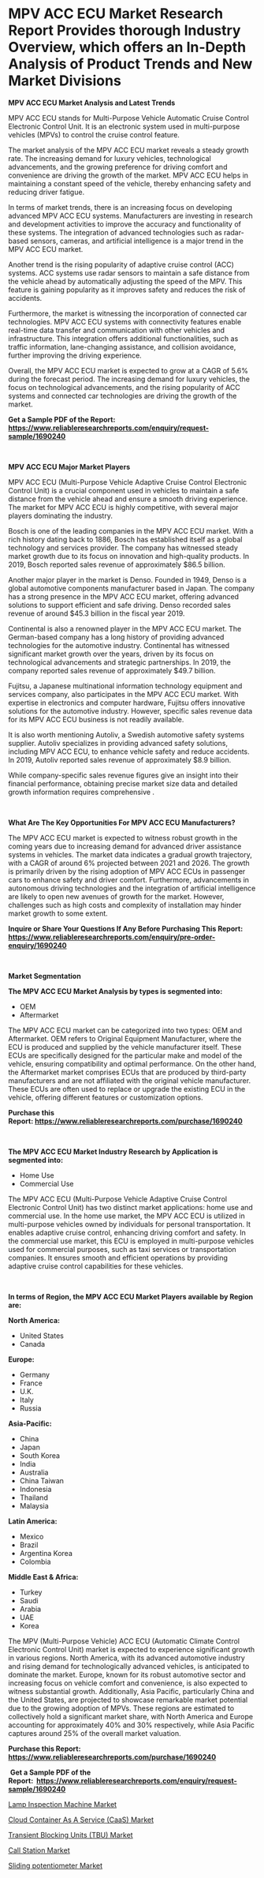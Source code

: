 <p><h1>MPV ACC ECU Market Research Report Provides thorough Industry Overview, which offers an In-Depth Analysis of Product Trends and New Market Divisions</h1></p><p><strong>MPV ACC ECU Market Analysis and Latest Trends</strong></p>
<p><p>MPV ACC ECU stands for Multi-Purpose Vehicle Automatic Cruise Control Electronic Control Unit. It is an electronic system used in multi-purpose vehicles (MPVs) to control the cruise control feature.</p><p>The market analysis of the MPV ACC ECU market reveals a steady growth rate. The increasing demand for luxury vehicles, technological advancements, and the growing preference for driving comfort and convenience are driving the growth of the market. MPV ACC ECU helps in maintaining a constant speed of the vehicle, thereby enhancing safety and reducing driver fatigue.</p><p>In terms of market trends, there is an increasing focus on developing advanced MPV ACC ECU systems. Manufacturers are investing in research and development activities to improve the accuracy and functionality of these systems. The integration of advanced technologies such as radar-based sensors, cameras, and artificial intelligence is a major trend in the MPV ACC ECU market.</p><p>Another trend is the rising popularity of adaptive cruise control (ACC) systems. ACC systems use radar sensors to maintain a safe distance from the vehicle ahead by automatically adjusting the speed of the MPV. This feature is gaining popularity as it improves safety and reduces the risk of accidents.</p><p>Furthermore, the market is witnessing the incorporation of connected car technologies. MPV ACC ECU systems with connectivity features enable real-time data transfer and communication with other vehicles and infrastructure. This integration offers additional functionalities, such as traffic information, lane-changing assistance, and collision avoidance, further improving the driving experience.</p><p>Overall, the MPV ACC ECU market is expected to grow at a CAGR of 5.6% during the forecast period. The increasing demand for luxury vehicles, the focus on technological advancements, and the rising popularity of ACC systems and connected car technologies are driving the growth of the market.</p></p>
<p><strong>Get a Sample PDF of the Report:&nbsp; <a href="https://www.reliableresearchreports.com/enquiry/request-sample/1690240">https://www.reliableresearchreports.com/enquiry/request-sample/1690240</a></strong></p>
<p>&nbsp;</p>
<p><strong>MPV ACC ECU Major Market Players</strong></p>
<p><p>MPV ACC ECU (Multi-Purpose Vehicle Adaptive Cruise Control Electronic Control Unit) is a crucial component used in vehicles to maintain a safe distance from the vehicle ahead and ensure a smooth driving experience. The market for MPV ACC ECU is highly competitive, with several major players dominating the industry.</p><p>Bosch is one of the leading companies in the MPV ACC ECU market. With a rich history dating back to 1886, Bosch has established itself as a global technology and services provider. The company has witnessed steady market growth due to its focus on innovation and high-quality products. In 2019, Bosch reported sales revenue of approximately $86.5 billion.</p><p>Another major player in the market is Denso. Founded in 1949, Denso is a global automotive components manufacturer based in Japan. The company has a strong presence in the MPV ACC ECU market, offering advanced solutions to support efficient and safe driving. Denso recorded sales revenue of around $45.3 billion in the fiscal year 2019.</p><p>Continental is also a renowned player in the MPV ACC ECU market. The German-based company has a long history of providing advanced technologies for the automotive industry. Continental has witnessed significant market growth over the years, driven by its focus on technological advancements and strategic partnerships. In 2019, the company reported sales revenue of approximately $49.7 billion.</p><p>Fujitsu, a Japanese multinational information technology equipment and services company, also participates in the MPV ACC ECU market. With expertise in electronics and computer hardware, Fujitsu offers innovative solutions for the automotive industry. However, specific sales revenue data for its MPV ACC ECU business is not readily available.</p><p>It is also worth mentioning Autoliv, a Swedish automotive safety systems supplier. Autoliv specializes in providing advanced safety solutions, including MPV ACC ECU, to enhance vehicle safety and reduce accidents. In 2019, Autoliv reported sales revenue of approximately $8.9 billion.</p><p>While company-specific sales revenue figures give an insight into their financial performance, obtaining precise market size data and detailed growth information requires comprehensive .</p></p>
<p>&nbsp;</p>
<p><strong>What Are The Key Opportunities For MPV ACC ECU Manufacturers?</strong></p>
<p><p>The MPV ACC ECU market is expected to witness robust growth in the coming years due to increasing demand for advanced driver assistance systems in vehicles. The market data indicates a gradual growth trajectory, with a CAGR of around 6% projected between 2021 and 2026. The growth is primarily driven by the rising adoption of MPV ACC ECUs in passenger cars to enhance safety and driver comfort. Furthermore, advancements in autonomous driving technologies and the integration of artificial intelligence are likely to open new avenues of growth for the market. However, challenges such as high costs and complexity of installation may hinder market growth to some extent.</p></p>
<p><strong>Inquire or Share Your Questions If Any Before Purchasing This Report: <a href="https://www.reliableresearchreports.com/enquiry/pre-order-enquiry/1690240">https://www.reliableresearchreports.com/enquiry/pre-order-enquiry/1690240</a></strong></p>
<p>&nbsp;</p>
<p><strong>Market Segmentation</strong></p>
<p><strong>The MPV ACC ECU Market Analysis by types is segmented into:</strong></p>
<p><ul><li>OEM</li><li>Aftermarket</li></ul></p>
<p><p>The MPV ACC ECU market can be categorized into two types: OEM and Aftermarket. OEM refers to Original Equipment Manufacturer, where the ECU is produced and supplied by the vehicle manufacturer itself. These ECUs are specifically designed for the particular make and model of the vehicle, ensuring compatibility and optimal performance. On the other hand, the Aftermarket market comprises ECUs that are produced by third-party manufacturers and are not affiliated with the original vehicle manufacturer. These ECUs are often used to replace or upgrade the existing ECU in the vehicle, offering different features or customization options.</p></p>
<p><strong>Purchase this Report:&nbsp;<a href="https://www.reliableresearchreports.com/purchase/1690240">https://www.reliableresearchreports.com/purchase/1690240</a></strong></p>
<p>&nbsp;</p>
<p><strong>The MPV ACC ECU Market Industry Research by Application is segmented into:</strong></p>
<p><ul><li>Home Use</li><li>Commercial Use</li></ul></p>
<p><p>The MPV ACC ECU (Multi-Purpose Vehicle Adaptive Cruise Control Electronic Control Unit) has two distinct market applications: home use and commercial use. In the home use market, the MPV ACC ECU is utilized in multi-purpose vehicles owned by individuals for personal transportation. It enables adaptive cruise control, enhancing driving comfort and safety. In the commercial use market, this ECU is employed in multi-purpose vehicles used for commercial purposes, such as taxi services or transportation companies. It ensures smooth and efficient operations by providing adaptive cruise control capabilities for these vehicles.</p></p>
<p>&nbsp;</p>
<p><strong>In terms of Region, the MPV ACC ECU Market Players available by Region are:</strong></p>
<p>
    <p> <strong> North America: </strong>
        <ul>
            <li>United States</li>
            <li>Canada</li>
        </ul>
        </p> 
    <p> <strong> Europe: </strong>
        <ul>
            <li>Germany</li>
            <li>France</li>
            <li>U.K.</li>
            <li>Italy</li>
            <li>Russia</li>
        </ul>
        </p> 
    <p> <strong> Asia-Pacific: </strong>
        <ul>
            <li>China</li>
            <li>Japan</li>
            <li>South Korea</li>
            <li>India</li>
            <li>Australia</li>
            <li>China Taiwan</li>
            <li>Indonesia</li>
            <li>Thailand</li>
            <li>Malaysia</li>
        </ul>
        </p> 
    <p> <strong> Latin America: </strong>
        <ul>
            <li>Mexico</li>
            <li>Brazil</li>
            <li>Argentina Korea</li>
            <li>Colombia</li>
        </ul>
        </p> 
    <p> <strong> Middle East & Africa: </strong>
        <ul>
            <li>Turkey</li>
            <li>Saudi</li>
            <li>Arabia</li>
            <li>UAE</li>
            <li>Korea</li>
        </ul>
    </p>
    </p>
<p><p>The MPV (Multi-Purpose Vehicle) ACC ECU (Automatic Climate Control Electronic Control Unit) market is expected to experience significant growth in various regions. North America, with its advanced automotive industry and rising demand for technologically advanced vehicles, is anticipated to dominate the market. Europe, known for its robust automotive sector and increasing focus on vehicle comfort and convenience, is also expected to witness substantial growth. Additionally, Asia Pacific, particularly China and the United States, are projected to showcase remarkable market potential due to the growing adoption of MPVs. These regions are estimated to collectively hold a significant market share, with North America and Europe accounting for approximately 40% and 30% respectively, while Asia Pacific captures around 25% of the overall market valuation.</p></p>
<p><strong>Purchase this Report: <a href="https://www.reliableresearchreports.com/purchase/1690240">https://www.reliableresearchreports.com/purchase/1690240</a></strong></p>
<p>&nbsp;<strong>Get a Sample PDF of the Report:&nbsp;&nbsp;<a href="https://www.reliableresearchreports.com/enquiry/request-sample/1690240">https://www.reliableresearchreports.com/enquiry/request-sample/1690240</a></strong></p>
<p><strong></strong></p>
<p><p><a href="https://github.com/rahu1501/Market-Research-Report-List-1/blob/main/lamp-inspection-machine-market.md">Lamp Inspection Machine Market</a></p><p><a href="https://www.linkedin.com/pulse/decoding-cloud-container-service-caas-market-deep-dive-latest-zwefc/">Cloud Container As A Service (CaaS) Market</a></p><p><a href="https://medium.com/@madelynhowe/analyzing-transient-blocking-units-tbu-market-global-industry-perspective-and-forecast-2023-to-2e178b16ddd9">Transient Blocking Units (TBU) Market</a></p><p><a href="https://github.com/rahu1502/Market-Research-Report-List-1/blob/main/call-station-market.md">Call Station Market</a></p><p><a href="https://medium.com/@brayanborer/sliding-potentiometer-market-insights-into-market-cagr-market-trends-and-growth-strategies-cfc140bc2fb6">Sliding potentiometer Market</a></p></p>